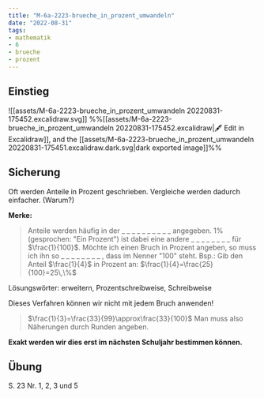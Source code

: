 ```yaml
---
title: "M-6a-2223-brueche_in_prozent_umwandeln"
date: "2022-08-31"
tags:
- mathematik
- 6
- brueche
- prozent
---
```

## Einstieg
![[assets/M-6a-2223-brueche_in_prozent_umwandeln 20220831-175452.excalidraw.svg]]
%%[[assets/M-6a-2223-brueche_in_prozent_umwandeln 20220831-175452.excalidraw|🖋 Edit in Excalidraw]], and the [[assets/M-6a-2223-brueche_in_prozent_umwandeln 20220831-175451.excalidraw.dark.svg|dark exported image]]%%

## Sicherung
Oft werden Anteile in Prozent geschrieben. Vergleiche werden dadurch einfacher. (Warum?)

**Merke:**
> Anteile werden häufig in der _ _ _ _ _ _ _ _ _ _    angegeben.
> $1\%$ (gesprochen: "Ein Prozent") ist dabei eine andere _ _ _ _ _ _ _ _ für $\frac{1}{100}$. 
> Möchte ich einen Bruch in Prozent angeben, so muss ich ihn so       _ _ _ _ _ _ _ _ , dass im Nenner "100" steht.
> Bsp.:
> Gib den Anteil $\frac{1}{4}$ in Prozent an:
> $\frac{1}{4}=\frac{25}{100}=25\,\%$

Lösungswörter: erweitern, Prozentschreibweise, Schreibweise


Dieses Verfahren können wir nicht mit jedem Bruch anwenden!
> $\frac{1}{3}=\frac{33}{99}\approx\frac{33}{100}$
> Man muss also Näherungen durch Runden angeben.

**Exakt werden wir dies erst im nächsten Schuljahr bestimmen können.**

## Übung
S. 23 Nr. 1, 2, 3 und 5